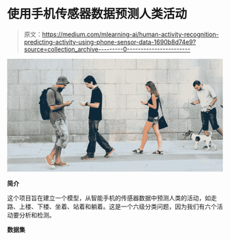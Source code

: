 # 使用手机传感器数据预测人类活动

> 原文：<https://medium.com/mlearning-ai/human-activity-recognition-predicting-activity-using-phone-sensor-data-1690b8d74e9?source=collection_archive---------0----------------------->

![](img/4b734ad909e334a6996bb174dc33f49a.png)

**简介**

这个项目旨在建立一个模型，从智能手机的传感器数据中预测人类的活动，如走路、上楼、下楼、坐着、站着和躺着。这是一个六级分类问题，因为我们有六个活动要分析和检测。

**数据集**
